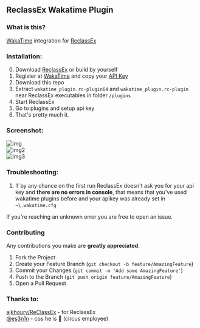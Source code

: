 ## ReclassEx Wakatime Plugin

### What is this?
[WakaTime](https://wakatime.com/) integration for [ReclassEx](https://github.com/ajkhoury/ReClassEx/)

### Installation:
0. Download [ReclassEx](https://github.com/ajkhoury/ReClassEx/)
 or build by yourself
1. Register at [WakaTime](https://wakatime.com) and copy your [API Key](https://wakatime.com/settings/account)
2. Download this repo
3. Extract `wakatime_plugin.rc-plugin64` and `wakatime_plugin.rc-plugin` near ReclassEx executables in folder `/plugins`
4. Start ReclassEx
5. Go to plugins and setup api key
6. That's pretty much it.

### Screenshot:
![img](https://cdn.upload.systems/uploads/YWpD0JfA.png) \
![img2](https://cdn.upload.systems/uploads/q0FrXCII.png) \
![img3](https://cdn.upload.systems/uploads/NQHLWkEN.png)

### Troubleshooting:
1. If by any chance on the first run ReclassEx doesn't ask you for your api key and **there are no errors in console**, that means that you've used wakatime plugins before and your apikey was already set in `~\.wakatime.cfg`

If you're reaching an unknown error you are free to open an issue.

### Contributing
Any contributions you make are **greatly appreciated**.

1. Fork the Project
2. Create your Feature Branch (`git checkout -b feature/AmazingFeature`)
3. Commit your Changes (`git commit -m 'Add some AmazingFeature'`)
4. Push to the Branch (`git push origin feature/AmazingFeature`)
5. Open a Pull Request

### Thanks to:
[ajkhoury/ReClassEx](https://github.com/ajkhoury/ReClassEx/) - for ReclassEx\
[@es3n1n](https://github.com/es3n1n) - cos he is 🤡  (circus employee)
